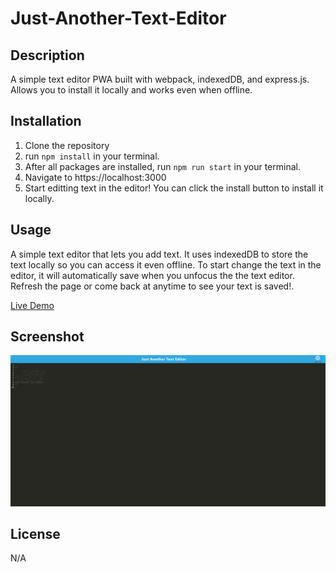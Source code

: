# Just-Another-Text-Editor

## Description

A simple text editor PWA built with webpack, indexedDB, and express.js. Allows you to install it locally and works even when offline.

## Installation

1. Clone the repository
1. run `npm install` in your terminal.
1. After all packages are installed, run `npm run start` in your terminal.
1. Navigate to https://localhost:3000
1. Start editting text in the editor! You can click the install button to install it locally.

## Usage

A simple text editor that lets you add text. It uses indexedDB to store the text locally so you can access it even offline. To start change the text in the editor, it will automatically save when you unfocus the the text editor. Refresh the page or come back at anytime to see your text is saved!.

[Live Demo](https://just-another-text-editor-pwa.onrender.com/)

## Screenshot

![Example of what the webpage looks like](./jate-ss.png)

## License

N/A
